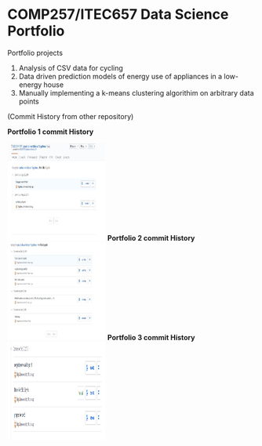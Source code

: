 COMP257/ITEC657 Data Science Portfolio 
===

Portfolio projects

1. Analysis of CSV data for cycling 
2. Data driven prediction models of energy use of appliances in a low-energy house
3. Manually implementing a k-means clustering algorithim on arbitrary data points

(Commit History from other repository)
<p><b> Portfolio 1 commit History </b></p>
<img src ="CommitHistory\portfolio1 history.JPG" style="width:200px;height:200px;">
<b> Portfolio 2 commit History </b>
<img src ="CommitHistory\portfolio2 history.JPG" style="width:200px;height:200px;">
<b> Portfolio 3 commit History </b>
<img src ="CommitHistory\port3.PNG" style="width:200px;height:200px;">
